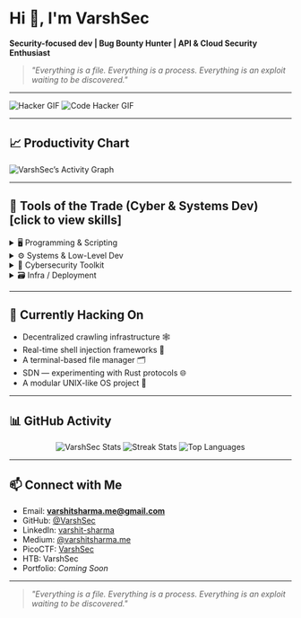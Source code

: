 # Hi 👋, I'm VarshSec  

**Security-focused dev | Bug Bounty Hunter | API & Cloud Security Enthusiast**  

> *"Everything is a file. Everything is a process. Everything is an exploit waiting to be discovered."*  

---

![Hacker GIF](https://media.giphy.com/media/3o7aCTPPm4OHfRLSH6/giphy.gif)
![Code Hacker GIF](https://media.giphy.com/media/xTiTnqUxyWbsAXq7Ju/giphy.gif)

---

## 📈 Productivity Chart  
![VarshSec’s Activity Graph](https://github-readme-activity-graph.vercel.app/graph?username=VarshSec&theme=react-dark)

---

## 🧰 Tools of the Trade (Cyber & Systems Dev) [click to view skills]  

<details>
<summary>🖥️ Programming & Scripting</summary>  

- Python  
- Bash / Shell  
- C / C++  
- Go (learning)  
- Rust (basics)  

</details>

<details>
<summary>⚙️ Systems & Low-Level Dev</summary>  

- Linux Internals (syscalls, `/proc`, ptrace)  
- Reverse Engineering (GDB, pwndbg, Radare2)  
- Kernel & memory experiments  
- Syscall hooking & injection  

</details>

<details>
<summary>🔐 Cybersecurity Toolkit</summary>  

- Burp Suite | OWASP ZAP  
- Wireshark | Nmap  
- Exploit Dev & PoC scripting  
- Threat Modeling  
- OSINT frameworks  

</details>

<details>
<summary>🗃️ Infra / Deployment</summary>  

- Docker  
- Git & CI/CD basics  
- systemd / tmux / Neovim workflow  
- Cloud (AWS, GCP – fundamentals)  

</details>

---

## 🧠 Currently Hacking On
- Decentralized crawling infrastructure 🕸️  
- Real-time shell injection frameworks 🐚  
- A terminal-based file manager 🗂️  
- SDN — experimenting with Rust protocols 🌐  
- A modular UNIX-like OS project 🧬  

---

## 📊 GitHub Activity
<p align="center">
<img src="https://github-readme-stats.vercel.app/api?username=VarshSec&show_icons=true&theme=tokyonight" alt="VarshSec Stats"/>  
<img src="https://github-readme-streak-stats.herokuapp.com/?user=VarshSec&theme=tokyonight" alt="Streak Stats"/>  
<img src="https://github-readme-stats.vercel.app/api/top-langs/?username=VarshSec&layout=compact&theme=tokyonight" alt="Top Languages"/>  
</p>

---

## 📫 Connect with Me
- Email: **varshitsharma.me@gmail.com**  
- GitHub: [@VarshSec](https://github.com/VarshSec)  
- LinkedIn: [varshit-sharma](https://www.linkedin.com/in/varshit-sharma)  
- Medium: [@varshitsharma.me](https://medium.com/@varshitsharma.me)  
- PicoCTF: [VarshSec](https://play.picoctf.org/users/varshsec)  
- HTB: VarshSec  
- Portfolio: *Coming Soon*  

---

> *"Everything is a file. Everything is a process. Everything is an exploit waiting to be discovered."*  
